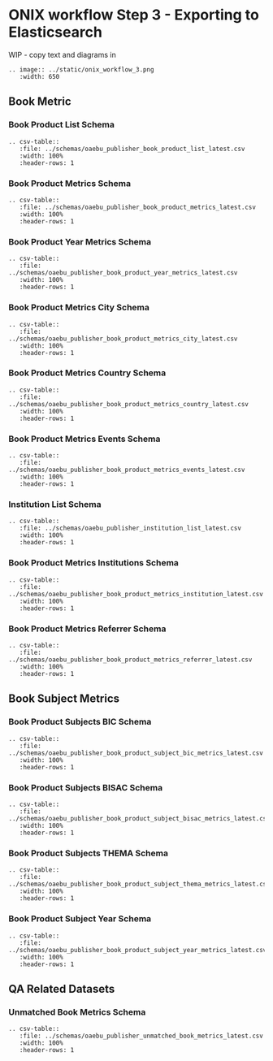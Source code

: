 # ONIX workflow Step 3 - Exporting to Elasticsearch

WIP - copy text and diagrams in

``` eval_rst
.. image:: ../static/onix_workflow_3.png
   :width: 650
```

## Book Metric

### Book Product List Schema

``` eval_rst
.. csv-table::
   :file: ../schemas/oaebu_publisher_book_product_list_latest.csv
   :width: 100%
   :header-rows: 1
```

### Book Product Metrics Schema

``` eval_rst
.. csv-table::
   :file: ../schemas/oaebu_publisher_book_product_metrics_latest.csv
   :width: 100%
   :header-rows: 1
```

### Book Product Year Metrics Schema

``` eval_rst
.. csv-table::
   :file: ../schemas/oaebu_publisher_book_product_year_metrics_latest.csv
   :width: 100%
   :header-rows: 1
```

### Book Product Metrics City Schema

``` eval_rst
.. csv-table::
   :file: ../schemas/oaebu_publisher_book_product_metrics_city_latest.csv
   :width: 100%
   :header-rows: 1
```

### Book Product Metrics Country Schema

``` eval_rst
.. csv-table::
   :file: ../schemas/oaebu_publisher_book_product_metrics_country_latest.csv
   :width: 100%
   :header-rows: 1
```

### Book Product Metrics Events Schema

``` eval_rst
.. csv-table::
   :file: ../schemas/oaebu_publisher_book_product_metrics_events_latest.csv
   :width: 100%
   :header-rows: 1
```

### Institution List Schema

``` eval_rst
.. csv-table::
   :file: ../schemas/oaebu_publisher_institution_list_latest.csv
   :width: 100%
   :header-rows: 1
```

### Book Product Metrics Institutions Schema

``` eval_rst
.. csv-table::
   :file: ../schemas/oaebu_publisher_book_product_metrics_institution_latest.csv
   :width: 100%
   :header-rows: 1
```

### Book Product Metrics Referrer Schema

``` eval_rst
.. csv-table::
   :file: ../schemas/oaebu_publisher_book_product_metrics_referrer_latest.csv
   :width: 100%
   :header-rows: 1
```

## Book Subject Metrics

### Book Product Subjects BIC Schema

``` eval_rst
.. csv-table::
   :file: ../schemas/oaebu_publisher_book_product_subject_bic_metrics_latest.csv
   :width: 100%
   :header-rows: 1
```

### Book Product Subjects BISAC Schema

``` eval_rst
.. csv-table::
   :file: ../schemas/oaebu_publisher_book_product_subject_bisac_metrics_latest.csv
   :width: 100%
   :header-rows: 1
```

### Book Product Subjects THEMA Schema

``` eval_rst
.. csv-table::
   :file: ../schemas/oaebu_publisher_book_product_subject_thema_metrics_latest.csv
   :width: 100%
   :header-rows: 1
```

### Book Product Subject Year Schema

``` eval_rst
.. csv-table::
   :file: ../schemas/oaebu_publisher_book_product_subject_year_metrics_latest.csv
   :width: 100%
   :header-rows: 1
```

## QA Related Datasets

### Unmatched Book Metrics Schema

``` eval_rst
.. csv-table::
   :file: ../schemas/oaebu_publisher_unmatched_book_metrics_latest.csv
   :width: 100%
   :header-rows: 1
```
